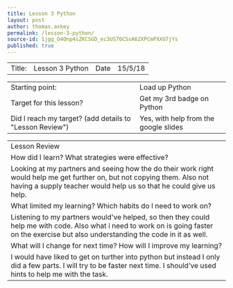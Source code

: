 ```yaml
---
title: Lesson 3 Python
layout: post
author: thomas.askey
permalink: /lesson-3-python/
source-id: 1jgg_O4Onp4sZKCSGD_ec3US70C5sA62XPCmPXXU7jYs
published: true
---
```

<table>
  <tr>
    <td>Title:</td>
    <td>Lesson 3 Python</td>
    <td>Date</td>
    <td>15/5/18</td>
  </tr>
</table>


<table>
  <tr>
    <td>Starting point:</td>
    <td>Load up Python</td>
  </tr>
  <tr>
    <td>Target for this lesson?</td>
    <td>Get my 3rd badge on Python</td>
  </tr>
  <tr>
    <td>Did I reach my target? 
(add details to "Lesson Review")</td>
    <td>Yes, with help from the google slides</td>
  </tr>
</table>


<table>
  <tr>
    <td>Lesson Review</td>
  </tr>
  <tr>
    <td>How did I learn? What strategies were effective? </td>
  </tr>
  <tr>
    <td>Looking at my partners and seeing how the do their work right would help me get further on, but not copying them. Also not having a supply teacher would help us so that he could give us help.</td>
  </tr>
  <tr>
    <td>What limited my learning? Which habits do I need to work on? </td>
  </tr>
  <tr>
    <td>Listening to my partners would've helped, so then they could help me with code. Also what i need to work on is going faster on the exercise but also understanding the code in it as well.</td>
  </tr>
  <tr>
    <td>What will I change for next time? How will I improve my learning?</td>
  </tr>
  <tr>
    <td>I would have liked to get on turther into python but instead I only did a few parts. I will try to be faster next time. I should’ve used hints to help me with the task.</td>
  </tr>
</table>


